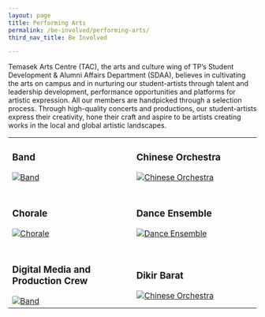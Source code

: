 ```yaml
---
layout: page
title: Performing Arts
permalink: /be-involved/performing-arts/
third_nav_title: Be Involved

---
```


Temasek Arts Centre (TAC), the arts and culture wing of TP’s Student Development & Alumni Affairs Department (SDAA), believes in cultivating the arts on campus and in nurturing our student-artists through talent and leadership development, performance opportunities and platforms for artistic expression. All our members are handpicked through a selection process. Through high-quality concerts and productions, our student-artists express their creativity, hone their craft and aspire to be artists creating works in the local and global artistic landscapes.

<div>
    <table>
        <tr>
            <td style="width:49%"><h3>Band</h3>
                <a href="{{site.baseurl}}/performing_arts/band/">
                    <image src="{{site.baseurl}}/images/CCA_band.jpg" style="display:block;margin-left:auto;margin-right:auto;" alt="Band">
                    </image>
                </a>
            </td>
            <td style="width:49%"><h3>Chinese Orchestra</h3>
                <a href="{{site.baseurl}}/performing_arts/chinese_orchestra/">
                    <image src="{{site.baseurl}}/images/CCA_chinese_orchestra.jpg" style="display:block;margin-left:auto;margin-right:auto;" alt="Chinese Orchestra">
                    </image>
                </a>
            </td>
        </tr>
        <tr>
            <td style="width:49%"><br><h3>Chorale</h3>
                <a href="{{site.baseurl}}/performing_arts/chorale/">
                    <image src="{{site.baseurl}}/images/CCA_chorale.jpg" style="display:block;margin-left:auto;margin-right:auto;" alt="Chorale">
                    </image>
                </a>
            </td>
            <td style="width:49%"><br><h3>Dance Ensemble</h3>
                <a href="{{site.baseurl}}/performing_arts/dance_ensemble/">
                    <image src="{{site.baseurl}}/images/CCA_dance_ensemble.jpg" style="display:block;margin-left:auto;margin-right:auto;" alt="Dance Ensemble">
                    </image>
                </a>
            </td>
        </tr>
        <tr>
            <td style="width:49%"><br><h3>Digital Media and Production Crew</h3>
                <a href="{{site.baseurl}}/performing_arts/band/">
                    <image src="{{site.baseurl}}/images/CCA_digital_media.jpg" style="display:block;margin-left:auto;margin-right:auto;" alt="Band">
                    </image>
                </a>
            </td>
            <td style="width:49%"><br><h3>Dikir Barat</h3>
                <a href="{{site.baseurl}}/performing_arts/band/">
                    <image src="{{site.baseurl}}/images/CCA_dikir_barat.jpg" style="display:block;margin-left:auto;margin-right:auto;" alt="Chinese Orchestra">
                    </image>
                </a>
            </td>
        </tr>
    </table>
</div>
